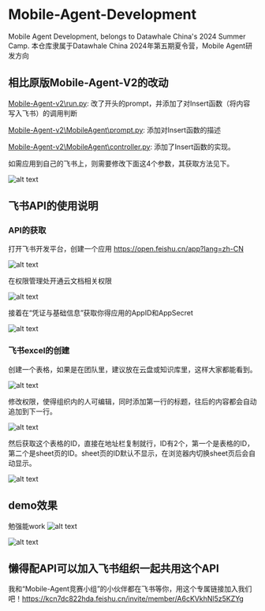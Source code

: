 # Mobile-Agent-Development
Mobile Agent Development, belongs to Datawhale China's 2024 Summer Camp. 本仓库隶属于Datawhale China 2024年第五期夏令营，Mobile Agent研发方向

## 相比原版Mobile-Agent-V2的改动

[Mobile-Agent-v2\run.py](.\Mobile-Agent-v2\run.py): 改了开头的prompt，并添加了对Insert函数（将内容写入飞书）的调用判断

[Mobile-Agent-v2\MobileAgent\prompt.py](./Mobile-Agent-v2\MobileAgent\prompt.py): 添加对Insert函数的描述

[Mobile-Agent-v2\MobileAgent\controller.py](.\Mobile-Agent-v2\MobileAgent\controller.py): 添加了Insert函数的实现。

如需应用到自己的飞书上，则需要修改下面这4个参数，其获取方法见下。

![alt text](./assert/image7.png)


## 飞书API的使用说明

### API的获取
打开飞书开发平台，创建一个应用
https://open.feishu.cn/app?lang=zh-CN

![alt text](./assert/image.png)

在权限管理处开通云文档相关权限

![alt text](./assert/image2.png)

接着在“凭证与基础信息”获取你得应用的AppID和AppSecret

![alt text](./assert/image3.png)

### 飞书excel的创建

创建一个表格，如果是在团队里，建议放在云盘或知识库里，这样大家都能看到。

![alt text](./assert/image4.png)

修改权限，使得组织内的人可编辑，同时添加第一行的标题，往后的内容都会自动追加到下一行。

![alt text](./assert/image5.png)

然后获取这个表格的ID，直接在地址栏复制就行，ID有2个，第一个是表格的ID，第二个是sheet页的ID。sheet页的ID默认不显示，在浏览器内切换sheet页后会自动显示。

![alt text](./assert/image6.png)

## demo效果
勉强能work
![alt text](./assert/demo1.png)

![alt text](./assert/demo2.png)

## 懒得配API可以加入飞书组织一起共用这个API

我和“Mobile-Agent竞赛小组”的小伙伴都在飞书等你，用这个专属链接加入我们吧！https://kcn7dc822hda.feishu.cn/invite/member/A6cKVkhNl5z5KZYg